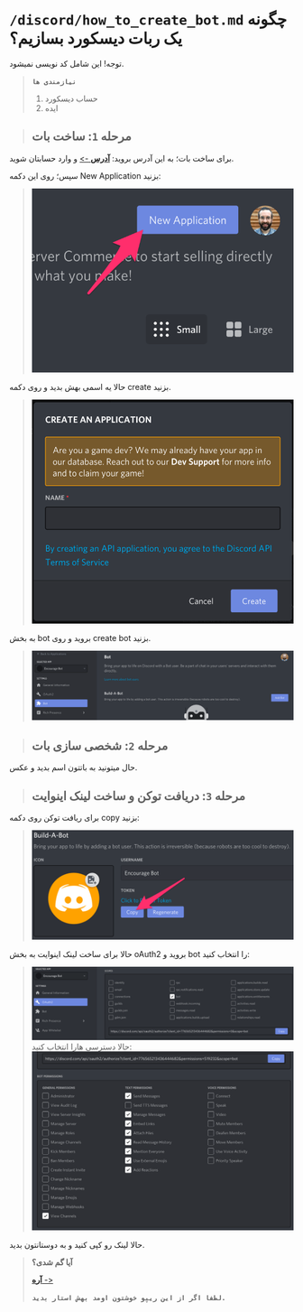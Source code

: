 # `/discord/how_to_create_bot.md` چگونه یک ربات دیسکورد بسازیم؟
توجه! این شامل کد نویسی نمیشود.

> **`نیازمندی ها`** 
>
> 1. حساب دیسکورد
> 2. ایده

> ## مرحله **`1`**: **ساخت بات**
برای ساخت بات؛ به این آدرس بروید: [**آدرس** ->](https://discord.com/developers/applications)
و وارد حسابتان شوید.

سپس؛ روی این دکمه New Application بزنید:
> ![عکس](https://raw.githubusercontent.com/Ghalbeyou/helpful-tips/main/Assets/discord/app.png)

حالا یه اسمی بهش بدید و روی دکمه create بزنید.

> ![عکس](https://raw.githubusercontent.com/Ghalbeyou/helpful-tips/main/Assets/discord/name.png)

به بخش bot بروید و روی create bot بزنید.
> ![عکس](https://raw.githubusercontent.com/Ghalbeyou/helpful-tips/main/Assets/discord/bot.png)

> ## مرحله **`2`**: **شخصی سازی بات**
حال میتونید به باتتون اسم بدید و عکس.
> ## مرحله **`3`**: **دریافت توکن و ساخت لینک اینوایت**
برای ریافت توکن روی دکمه copy بزنید:
> ![عکس](https://raw.githubusercontent.com/Ghalbeyou/helpful-tips/main/Assets/discord/token.png)

حالا برای ساخت لینک اینوایت به بخش oAuth2 بروید و bot را انتخاب کنید:
> ![عکس](https://raw.githubusercontent.com/Ghalbeyou/helpful-tips/main/Assets/discord/oAuth.png)
حالا دسترسی هارا انتخاب کنید:
> ![عکس](https://raw.githubusercontent.com/Ghalbeyou/helpful-tips/main/Assets/discord/perms.png)

حالا لینک رو کپی کنید و به دوستانتون بدید.

> **آیا گم شدی؟**
>
> [**آره** ->](README.md)
>
> **`لطفا اگر از این ریپو خوشتون اومد بهش استار بدید.`**